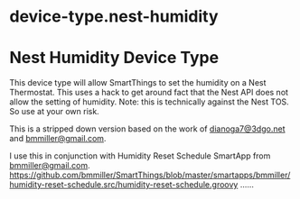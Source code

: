# device-type.nest-humidity
# Nest Humidity Device Type

This device type will allow SmartThings to set the humidity on a Nest Thermostat. This uses a hack to get around fact that 
the Nest API does not allow the setting of humidity. Note: this is technically against the Nest TOS. So use at your own risk.

This is a stripped down version based on the work of dianoga7@3dgo.net and bmmiller@gmail.com.

I use this in conjunction with Humidity Reset Schedule SmartApp from bmmiller@gmail.com.
https://github.com/bmmiller/SmartThings/blob/master/smartapps/bmmiller/humidity-reset-schedule.src/humidity-reset-schedule.groovy
......
